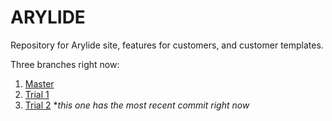 # ARYLIDE
Repository for Arylide site, features for customers, and customer templates.

Three branches right now:  
1. [Master](https://rawgit.com/stucoston/arylide/master/index.html)  
2. [Trial 1](https://rawgit.com/stucoston/arylide/trial1/index.html)  
3. [Trial 2](https://rawgit.com/stucoston/arylide/trial2/index.html) **this one has the most recent commit right now*
